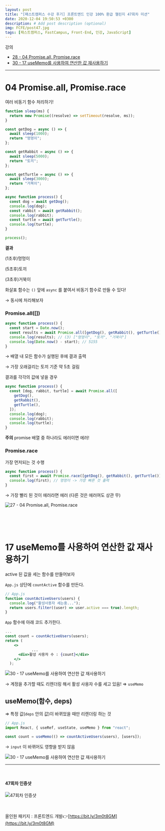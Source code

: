 ```yaml
---
layout: post
title: "[패스트캠퍼스 수강 후기] 프론트엔드 인강 100% 환급 챌린지 47회차 미션"
date: 2020-12-04 19:50:53 +0300
description: # Add post description (optional)
img: FCFE/post47.jpg
tags: [패스트캠퍼스, FastCampus, Front-End, 인강, JavaScript]
---
```


강의

- [28 - 04 Promise.all, Promise.race](#04-Promise.all,-Promise.race)
- [30 - 17 useMemo를 사용하여 연산한 값 재사용하기](#17-useMemo를-사용하여-연산한-값-재사용하기)

---

# 04 Promise.all, Promise.race

여러 비동기 함수 처리하기!

```jsx
function sleep(ms) {
  return new Promise((resolve) => setTimeout(resolve, ms));
}

const getDog = async () => {
  await sleep(1000);
  return "멍멍이";
};

const getRabbit = async () => {
  await sleep(5000);
  return "토끼";
};

const getTurtle = async () => {
  await sleep(3000);
  return "거북이";
};

async function process() {
  const dog = await getDog();
  console.log(dog);
  const rabbit = await getRabbit();
  console.log(rabbit);
  const turtle = await getTurtle();
  console.log(turtle);
}

process();
```

**결과**

(1초후)멍멍이

(5초후)토끼

(3초후)거북이

화살표 함수는 `()` 앞에 `async` 를 붙여서 비동기 함수로 만들 수 있다!

→ 동시에 처리해보자

### Promise.all([])

```jsx
async function process() {
  const start = Date.now();
  const results = await Promise.all([getDog(), getRabbit(), getTurtle()]);
  console.log(results); // (3) ["멍멍이", "토끼", "거북이"]
  console.log(Date.now() - start); // 5155
}
```

→ 배열 내 모든 함수가 실행된 후에 결과 출력

→ 가장 오래걸리는 토끼 기준 약 5초 걸림

결과를 각각의 값에 넣을 경우

```jsx
async function process() {
  const [dog, rabbit, turtle] = await Promise.all([
    getDog(),
    getRabbit(),
    getTurtle(),
  ]);
  console.log(dog);
  console.log(rabbit);
  console.log(turtle);
}
```

**주의** promise 배열 중 하나라도 에러이면 에러!

### Promise.race

가장 먼저되는 것 수행

```jsx
async function process() {
  const first = await Promise.race([getDog(), getRabbit(), getTurtle()]);
  console.log(first); // 멍멍이 -> 가장 빠른 것 출력
}
```

→ 가장 빨리 된 것이 에러라면 에러 (다른 것은 에러여도 상관 무)

![27 - 04 Promise.all, Promise.race]({{site.baseurl}}/assets/img/FCFE/post47-1.png)
<br>
<br>
<br>
<br>
<br>

# 17 useMemo를 사용하여 연산한 값 재사용하기

active 된 값을 세는 함수를 만들어보자

`App.js` 상단에 `countActive` 함수를 만든다.

```jsx
// App.js
function countActiveUsers(users) {
  console.log("활성사용자 세는중...");
  return users.filter((user) => user.active === true).length;
}
```

`App` 함수에 아래 코드 추가한다.

```jsx
...
const count = countActiveUsers(users);
return (
    <>
			...
      <div>활성 사용자 수 : {count}</div>
    </>
  );
```

![30 - 17 useMemo를 사용하여 연산한 값 재사용하기]({{site.baseurl}}/assets/img/FCFE/post47-14.png)

→ 계정을 추가할 때도 리렌더링 해서 활성 사용자 수를 세고 있음! ⇒ `useMemo`

## useMemo(함수, deps)

⇒ 특정 값(`deps` 안의 값)이 바뀌었을 때만 리렌더링 하는 것

```jsx
// App.js
import React, { useRef, useState, useMemo } from "react";
```

```jsx
const count = useMemo(() => countActiveUsers(users), [users]);
```

→ `input` 이 바뀌어도 영향을 받지 않음

![30 - 17 useMemo를 사용하여 연산한 값 재사용하기]({{site.baseurl}}/assets/img/FCFE/post47-2.png)

---

<br>

#### 47회차 인증샷

![47회차 인증샷]({{site.baseurl}}/assets/img/FCFE/post47.jpg)
<br>  
<br>

올인원 패키지 : 프론트엔드 개발👉[https://bit.ly/3m0t8GM](https://bit.ly/3m0t8GM)

